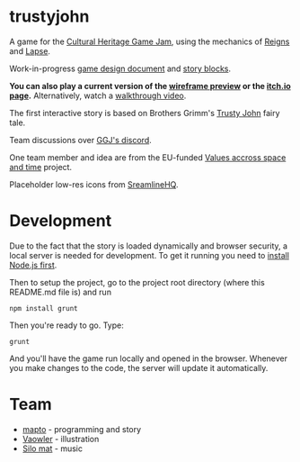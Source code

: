 # trustyjohn

A game for the [Cultural Heritage Game Jam](https://itch.io/jam/cultural-heritage-game-jam), using the mechanics of [Reigns](https://www.youtube.com/watch?v=GrERrdSze10) and [Lapse](https://www.youtube.com/watch?v=A-owhIViyI0).

Work-in-progress [game design document](https://docs.google.com/document/d/1w1eJTdvcJKE9bfqIMtB6Bz-RM-k4bFjmksxTEOHXFec) and [story blocks](https://docs.google.com/spreadsheets/d/1N2TX5G59T9z6tlyIEbXTSZCaHk09DXstBK6leT2r4Mk/).

**You can also play a current version of the [wireframe preview](https://gamej.am/) or the [itch.io page](mapto.itch.io/fairytaleswipe).** Alternatively, watch a [walkthrough video](https://vimeo.com/648254108).

The first interactive story is based on Brothers Grimm's [Trusty John](https://www.grimmstories.com/en/grimm_fairy-tales/faithful_john) fairy tale.

Team discussions over [GGJ's discord](https://discord.gg/ggj).

One team member and idea are from the EU-funded [Values accross space and time](https://www.vast-project.eu/) project.

Placeholder low-res icons from [SreamlineHQ](https://www.streamlinehq.com).

# Development

Due to the fact that the story is loaded dynamically and browser security, a local server is needed for development. To get it running you need to [install Node.js first](https://nodejs.org/en/download/).

Then to setup the project, go to the project root directory (where this README.md file is) and run

    npm install grunt

Then you're ready to go. Type:

    grunt

And you'll have the game run locally and opened in the browser. Whenever you make changes to the code, the server will update it automatically.

# Team

* [mapto](https://mapto.itch.io) - programming and story
* [Vaowler](https://www.artstation.com/vaowler) - illustration
* [Silo mat](https://www.youtube.com/channel/UCD3VGCRXXfEaxqzBhHfrfrA) - music
